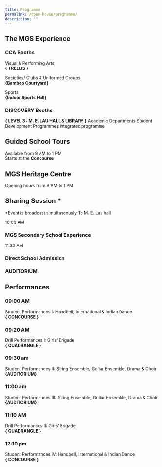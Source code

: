 ```yaml
---
title: Programme
permalink: /open-house/programme/
description: ""
---
```

## The MGS Experience

### CCA Booths
Visual &amp; Performing Arts <br>
**{ TRELLIS }**<br>

Societies/ Clubs &amp; Uniformed Groups <br>
**{Bamboo Courtyard}**<br>

Sports<br>
**{Indoor Sports Hall}**<br>


### DISCOVERY Booths
**{ LEVEL 3 : M. E. LAU HALL &amp; LIBRARY }**
Academic Departments
Student Development Programmes
integrated programme


## Guided School Tours
Available from 9 AM to 1 PM <br>
Starts at the **Concourse**


## MGS Heritage Centre
Opening hours from 9 AM to 1 PM


## Sharing Session *
*Event is broadcast simultaneously  To M. E. Lau hall 

10:00 AM  <br>
### MGS Secondary School Experience

11:30 AM <br>
### Direct School Admission

### AUDITORIUM


## Performances

### 09:00 AM
Student Performances I: Handbell, International &amp; Indian Dance <br>
**{ CONCOURSE }**

### 09:20 AM
Drill Performances I: Girls’ Brigade <br>
**{ QUADRANGLE }**

### 09:30 am
Student Performances II: String Ensemble, Guitar Ensemble, Drama &amp; Choir <br>
**{AUDITORIUM}**

### 11:00 am
Student Performances III: String Ensemble, Guitar Ensemble, Drama &amp; Choir <br>
**{AUDITORIUM}**

### 11:10 AM
Drill Performances II: Girls’ Brigade <br>
**{ QUADRANGLE }**

### 12:10 pm
Student Performances IV: Handbell, International &amp; Indian Dance <br>
**{ CONCOURSE }**